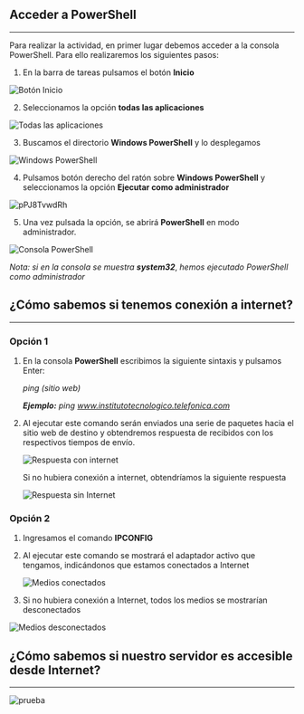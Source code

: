 ## Acceder a PowerShell

---

Para realizar la actividad, en primer lugar debemos acceder a la consola PowerShell. Para ello realizaremos los siguientes pasos:

1. En la barra de tareas pulsamos el botón **Inicio**  

![Botón Inicio](C:\Users\daelr\OneDrive\Documentos\GitHub\Daelrick\MP_0614\images\PowerShell\JfOgWPMsL7.jpg)


2. Seleccionamos la opción **todas las aplicaciones**

![Todas las aplicaciones](C:\Users\daelr\OneDrive\Documentos\GitHub\Daelrick\MP_0614\images\PowerShell\5SN6d0OKvm.jpg)


3. Buscamos el directorio **Windows PowerShell** y lo desplegamos 

![Windows PowerShell](C:\Users\daelr\OneDrive\Documentos\GitHub\Daelrick\MP_0614\images\PowerShell\y6OUiCrDA0.jpg)


4. Pulsamos botón derecho del ratón sobre **Windows PowerShell** y seleccionamos la opción **Ejecutar como administrador**

![pPJ8TvwdRh](C:\Users\daelr\OneDrive\Documentos\GitHub\Daelrick\MP_0614\images\PowerShell\pPJ8TvwdRh.jpg)


5. Una vez pulsada la opción, se abrirá **PowerShell** en modo administrador.

![Consola PowerShell](C:\Users\daelr\OneDrive\Documentos\GitHub\Daelrick\MP_0614\images\PowerShell\n34s7me3hM.jpg)

*Nota: si en la consola se muestra* ***system32***, *hemos ejecutado PowerShell como administrador*





## ¿Cómo sabemos si tenemos conexión a internet? 

------

### Opción 1

1. En la consola **PowerShell** escribimos la siguiente sintaxis y pulsamos Enter:

   *ping (sitio web)*

   ***Ejemplo:*** *ping www.institutotecnologico.telefonica.com*

2. Al ejecutar este comando serán enviados una serie de paquetes hacia el sitio web de destino y obtendremos respuesta de recibidos con los respectivos tiempos de envío.

   ![Respuesta con internet](C:\Users\daelr\OneDrive\Documentos\GitHub\Daelrick\MP_0614\images\PowerShell\54G1JjF8C7.jpg)
   
    


   Si no hubiera conexión a internet, obtendríamos la siguiente respuesta

   ![Respuesta sin Internet](C:\Users\daelr\OneDrive\Documentos\GitHub\Daelrick\MP_0614\images\PowerShell\ksi3SF0nW4.jpg)



### Opción 2

1. Ingresamos el comando **IPCONFIG**

2. Al ejecutar este comando se mostrará el adaptador activo que tengamos, indicándonos que estamos conectados a Internet

   ![Medios conectados](C:\Users\daelr\OneDrive\Documentos\GitHub\Daelrick\MP_0614\images\PowerShell\WGAVAu0MM4.jpg)

3. Si no hubiera conexión a Internet, todos los medios se mostrarían desconectados

![Medios desconectados](C:\Users\daelr\OneDrive\Documentos\GitHub\Daelrick\MP_0614\images\PowerShell\RxcFoxxJFv.jpg)





##   ¿Cómo sabemos si nuestro servidor es accesible desde Internet? 

---



   ![prueba](C:\Users\daelr\OneDrive\Documentos\GitHub\Daelrick\MP_0614\images\PowerShell\JfOgWPMsL7.jpg)





